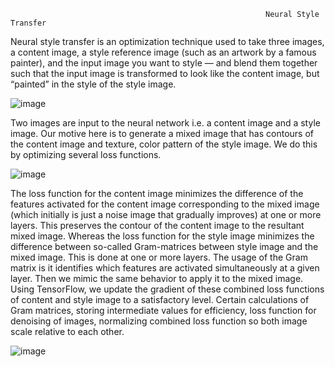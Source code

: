                                                              Neural Style Transfer



Neural style transfer is an optimization technique used to take three images, a content image, a style reference image (such as an artwork by a famous painter), and the input image you want to style — and blend them together such that the input image is transformed to look like the content image, but “painted” in the style of the style image.

![image](https://user-images.githubusercontent.com/49324230/136174853-58e970cf-9e09-4847-815c-c081c0d1c54e.png)


Two images are input to the neural network i.e. a content image and a style image. Our motive here is to generate a mixed image that has contours of the content image and texture, color pattern of the style image. We do this by optimizing several loss functions.

![image](https://user-images.githubusercontent.com/49324230/135998517-8f8bf8a5-30a8-4204-acc3-700efe110e9c.png)


The loss function for the content image minimizes the difference of the features activated for the content image corresponding to the mixed image (which initially is just a noise image that gradually improves) at one or more layers. This preserves the contour of the content image to the resultant mixed image.
Whereas the loss function for the style image minimizes the difference between so-called Gram-matrices between style image and the mixed image. This is done at one or more layers. The usage of the Gram matrix is it identifies which features are activated simultaneously at a given layer. Then we mimic the same behavior to apply it to the mixed image.
Using TensorFlow, we update the gradient of these combined loss functions of content and style image to a satisfactory level. Certain calculations of Gram matrices, storing intermediate values for efficiency, loss function for denoising of images, normalizing combined loss function so both image scale relative to each other.


![image](https://user-images.githubusercontent.com/49324230/135999667-e8ee3ccc-9517-4d8f-a6ae-ae17733f6c22.png)

